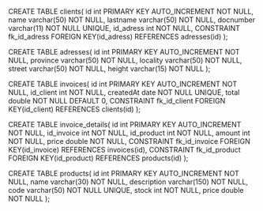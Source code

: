 CREATE TABLE clients(
id int PRIMARY KEY AUTO_INCREMENT NOT NULL,
name varchar(50) NOT NULL,
lastname varchar(50) NOT NULL,
docnumber varchar(11) NOT NULL UNIQUE,
id_adress int NOT NULL,
CONSTRAINT fk_id_adress FOREIGN KEY(id_adress) REFERENCES adresses(id)
);

CREATE TABLE adresses(
id int PRIMARY KEY AUTO_INCREMENT NOT NULL,
province varchar(50) NOT NULL,
locality varchar(50) NOT NULL,
street varchar(50) NOT NULL,
height varchar(15) NOT NULL
);

CREATE TABLE invoices(
id int PRIMARY KEY AUTO_INCREMENT NOT NULL,
id_client int NOT NULL,
createdAt date NOT NULL UNIQUE,
total double NOT NULL DEFAULT 0,
CONSTRAINT fk_id_client FOREIGN KEY(id_client) REFERENCES clients(id)
);

CREATE TABLE invoice_details(
id int PRIMARY KEY AUTO_INCREMENT NOT NULL,
id_invoice int NOT NULL,
id_product int NOT NULL,
amount int NOT NULL,
price double NOT NULL,
CONSTRAINT fk_id_invoice FOREIGN KEY(id_invoice) REFERENCES invoices(id),
CONSTRAINT fk_id_product FOREIGN KEY(id_product) REFERENCES products(id)
);

CREATE TABLE products(
id int PRIMARY KEY AUTO_INCREMENT NOT NULL,
name varchar(30) NOT NULL,
description varchar(150) NOT NULL,
code varchar(50) NOT NULL UNIQUE,
stock int NOT NULL,
price double NOT NULL
);
